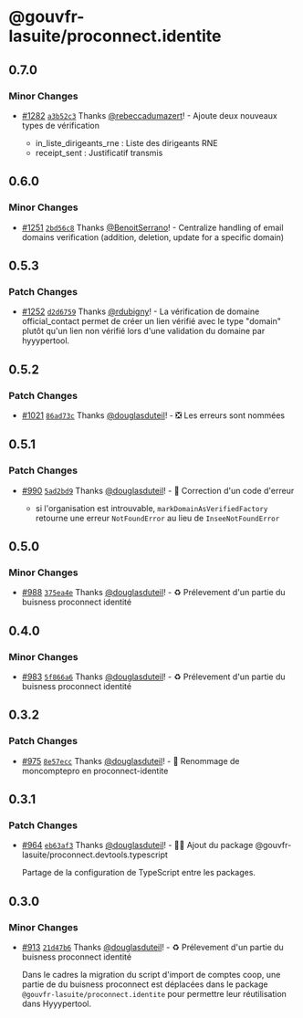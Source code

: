 # @gouvfr-lasuite/proconnect.identite

## 0.7.0

### Minor Changes

- [#1282](https://github.com/numerique-gouv/proconnect-identite/pull/1282) [`a3b52c3`](https://github.com/numerique-gouv/proconnect-identite/commit/a3b52c33470f24bbe164d2435c717cb1f2f0a932) Thanks [@rebeccadumazert](https://github.com/rebeccadumazert)! - Ajoute deux nouveaux types de vérification

  - in_liste_dirigeants_rne : Liste des dirigeants RNE
  - receipt_sent : Justificatif transmis

## 0.6.0

### Minor Changes

- [#1251](https://github.com/numerique-gouv/proconnect-identite/pull/1251) [`2bd56c8`](https://github.com/numerique-gouv/proconnect-identite/commit/2bd56c8c857fd7a819cbc787faf030547e18023c) Thanks [@BenoitSerrano](https://github.com/BenoitSerrano)! - Centralize handling of email domains verification (addition, deletion, update for a specific domain)

## 0.5.3

### Patch Changes

- [#1252](https://github.com/numerique-gouv/proconnect-identite/pull/1252) [`d2d6759`](https://github.com/numerique-gouv/proconnect-identite/commit/d2d6759458b98ccc153005537ac2f5d063d0495a) Thanks [@rdubigny](https://github.com/rdubigny)! - La vérification de domaine official_contact permet de créer un lien vérifié avec le type "domain" plutôt qu'un lien non vérifié lors d'une validation du domaine par hyyypertool.

## 0.5.2

### Patch Changes

- [#1021](https://github.com/numerique-gouv/proconnect-identite/pull/1021) [`86ad73c`](https://github.com/numerique-gouv/proconnect-identite/commit/86ad73c9bb43f7171c0bda7b06fba14837449c1e) Thanks [@douglasduteil](https://github.com/douglasduteil)! - ❎ Les erreurs sont nommées

## 0.5.1

### Patch Changes

- [#990](https://github.com/numerique-gouv/proconnect-identite/pull/990) [`5ad2bd9`](https://github.com/numerique-gouv/proconnect-identite/commit/5ad2bd9031d9b01902401990ba79affb0082eb43) Thanks [@douglasduteil](https://github.com/douglasduteil)! - 🐛 Correction d'un code d'erreur

  - si l'organisation est introuvable, `markDomainAsVerifiedFactory` retourne une erreur `NotFoundError` au lieu de `InseeNotFoundError`

## 0.5.0

### Minor Changes

- [#988](https://github.com/numerique-gouv/proconnect-identite/pull/988) [`375ea4e`](https://github.com/numerique-gouv/proconnect-identite/commit/375ea4e3c134bc70ae0bbda09663cc50fd511c59) Thanks [@douglasduteil](https://github.com/douglasduteil)! - ♻️ Prélevement d'un partie du buisness proconnect identité

## 0.4.0

### Minor Changes

- [#983](https://github.com/numerique-gouv/proconnect-identite/pull/983) [`5f866a6`](https://github.com/numerique-gouv/proconnect-identite/commit/5f866a6c57642229f8ccf8d517dc55519e7abee8) Thanks [@douglasduteil](https://github.com/douglasduteil)! - ♻️ Prélevement d'un partie du buisness proconnect identité

## 0.3.2

### Patch Changes

- [#975](https://github.com/numerique-gouv/proconnect-identite/pull/975) [`8e57ecc`](https://github.com/numerique-gouv/proconnect-identite/commit/8e57eccff4d3d614a4264b63f2583a63f82a88e6) Thanks [@douglasduteil](https://github.com/douglasduteil)! - 🚚 Renommage de moncomptepro en proconnect-identite

## 0.3.1

### Patch Changes

- [#964](https://github.com/numerique-gouv/proconnect-identite/pull/964) [`eb63af3`](https://github.com/numerique-gouv/proconnect-identite/commit/eb63af3bf33139adece820c1cfadf3ee387713f1) Thanks [@douglasduteil](https://github.com/douglasduteil)! - 🧑‍💻 Ajout du package @gouvfr-lasuite/proconnect.devtools.typescript

  Partage de la configuration de TypeScript entre les packages.

## 0.3.0

### Minor Changes

- [#913](https://github.com/numerique-gouv/proconnect-identite/pull/913) [`21d47b6`](https://github.com/numerique-gouv/proconnect-identite/commit/21d47b6c00670b7bbea1ce1f59b96a91c59bbe7a) Thanks [@douglasduteil](https://github.com/douglasduteil)! - ♻️ Prélevement d'un partie du buisness proconnect identité

  Dans le cadres la migration du script d'import de comptes coop, une partie de du buisness proconnect est déplacées dans le package `@gouvfr-lasuite/proconnect.identite` pour permettre leur réutilisation dans Hyyypertool.

